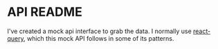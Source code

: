 # API README

I've created a mock api interface to grab the data.
I normally use [react-query](https://react-query.tanstack.com/),
which this mock API follows in some of its patterns.
